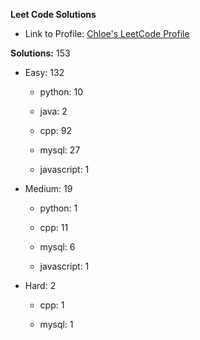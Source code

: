 **Leet Code Solutions**

- Link to Profile: [Chloe's LeetCode Profile](https://leetcode.com/u/ChloeCrozier/)

**Solutions:** 153

- Easy: 132

  -  python: 10

  -  java: 2

  -  cpp: 92

  -  mysql: 27

  -  javascript: 1


- Medium: 19

  -  python: 1

  -  cpp: 11

  -  mysql: 6

  -  javascript: 1


- Hard: 2

  -  cpp: 1

  -  mysql: 1